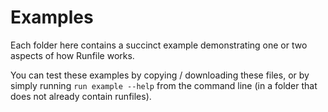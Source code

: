 # Examples

Each folder here contains a succinct example demonstrating one or two aspects
of how Runfile works.

You can test these examples by copying / downloading these files, or by simply
running `run example --help` from the command line (in a folder that does not
already contain runfiles).
